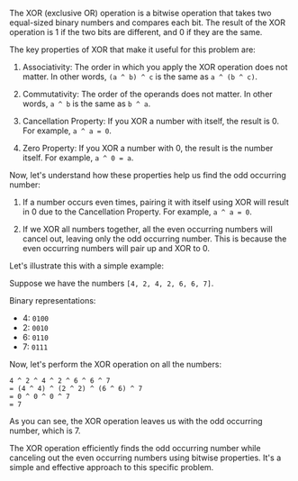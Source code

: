The XOR (exclusive OR) operation is a bitwise operation that takes two equal-sized binary numbers and compares each bit. The result of the XOR operation is 1 if the two bits are different, and 0 if they are the same.

The key properties of XOR that make it useful for this problem are:

1. Associativity: The order in which you apply the XOR operation does not matter. In other words, `(a ^ b) ^ c` is the same as `a ^ (b ^ c)`.

2. Commutativity: The order of the operands does not matter. In other words, `a ^ b` is the same as `b ^ a`.

3. Cancellation Property: If you XOR a number with itself, the result is 0. For example, `a ^ a = 0`.

4. Zero Property: If you XOR a number with 0, the result is the number itself. For example, `a ^ 0 = a`.

Now, let's understand how these properties help us find the odd occurring number:

1. If a number occurs even times, pairing it with itself using XOR will result in 0 due to the Cancellation Property. For example, `a ^ a = 0`.

2. If we XOR all numbers together, all the even occurring numbers will cancel out, leaving only the odd occurring number. This is because the even occurring numbers will pair up and XOR to 0.

Let's illustrate this with a simple example:

Suppose we have the numbers `[4, 2, 4, 2, 6, 6, 7]`.

Binary representations:
- 4: `0100`
- 2: `0010`
- 6: `0110`
- 7: `0111`

Now, let's perform the XOR operation on all the numbers:

```
4 ^ 2 ^ 4 ^ 2 ^ 6 ^ 6 ^ 7
= (4 ^ 4) ^ (2 ^ 2) ^ (6 ^ 6) ^ 7
= 0 ^ 0 ^ 0 ^ 7
= 7
```

As you can see, the XOR operation leaves us with the odd occurring number, which is 7.

The XOR operation efficiently finds the odd occurring number while canceling out the even occurring numbers using bitwise properties. It's a simple and effective approach to this specific problem.